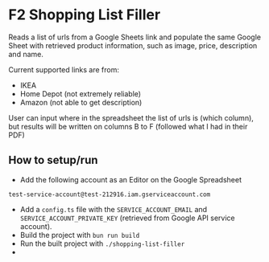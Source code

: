 # F2 Shopping List Filler

Reads a list of urls from a Google Sheets link and populate the same Google Sheet with retrieved product information, such as image, price, description and name.

Current supported links are from:
- IKEA
- Home Depot (not extremely reliable)
- Amazon (not able to get description)

User can input where in the spreadsheet the list of urls is (which column), but results will be written on columns B to F (followed what I had in their PDF)

## How to setup/run
- Add the following account as an Editor on the Google Spreadsheet
```
test-service-account@test-212916.iam.gserviceaccount.com
```

- Add a `config.ts` file with the `SERVICE_ACCOUNT_EMAIL` and `SERVICE_ACCOUNT_PRIVATE_KEY` (retrieved from Google API service account).
- Build the project with `bun run build`
- Run the built project with `./shopping-list-filler`
- 